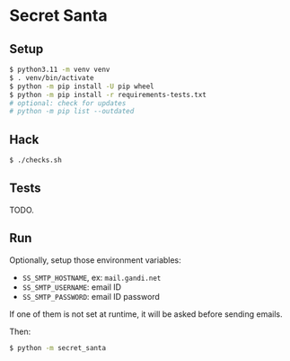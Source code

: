 # Secret Santa

## Setup

```bash
$ python3.11 -m venv venv
$ . venv/bin/activate
$ python -m pip install -U pip wheel
$ python -m pip install -r requirements-tests.txt
# optional: check for updates
# python -m pip list --outdated
```

## Hack

```bash
$ ./checks.sh
```

## Tests

TODO.

## Run

Optionally, setup those environment variables:

- `SS_SMTP_HOSTNAME`, ex: `mail.gandi.net`
- `SS_SMTP_USERNAME`: email ID
- `SS_SMTP_PASSWORD`: email ID password

If one of them is not set at runtime, it will be asked before sending emails.

Then:

```bash
$ python -m secret_santa
```
